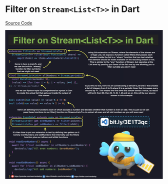 # Filter on `Stream<List<T>>` in Dart

[Source Code](filter-on-streamlistt-in-dart.dart)

![](filter-on-streamlistt-in-dart.jpg)

